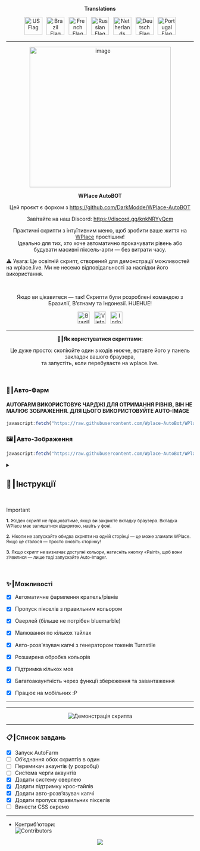 <p align="center"><strong>Translations</strong></p>
<p align="center">
    <a href="../README.md"><img src="https://flagcdn.com/256x192/us.png" width="48" alt="US Flag"></a>
  &nbsp;
    <a href="ES.md"><img src="https://flagcdn.com/256x192/br.png" width="48" alt="Brazil Flag"></a>
  &nbsp;
    <a href="FR.md"><img src="https://flagcdn.com/256x192/fr.png" width="48" alt="French Flag"></a>
  &nbsp;
    <a href="RU.md"><img src="https://flagcdn.com/256x192/ru.png" width="48" alt="Russian Flag"></a>
  &nbsp;
    <a href="NL.md"><img src="https://flagcdn.com/256x192/nl.png" width="48" alt="Netherlands Flag"></a>
  &nbsp;
    <a href="DE.md"><img src="https://flagcdn.com/256x192/de.png" width="48" alt="Deutsch Flag"></a>
  &nbsp;
    <a href="PT.md"><img src="https://flagcdn.com/256x192/pt.png" width="48" alt="Portugal Flag"></a>
</p>

---

<p align="center">
  <img width="379" height="376" alt="image" src="https://github.com/user-attachments/assets/c14ef2b5-e104-4526-9b17-23cb2abc9efe" />
</p>

<p align="center"><strong>WPlace AutoBOT</strong></p>
<p align="center">
  Цей проєкт є форком з <a href="https://github.com/DarkModde/WPlace-AutoBOT" target="_blank">https://github.com/DarkModde/WPlace-AutoBOT</a>
<p align="center">
  Завітайте на наш Discord: <a href="https://discord.gg/knkNRYyQcm" target="_blank">https://discord.gg/knkNRYyQcm</a>
</p>
<p align="center">
  Практичні скрипти з інтуїтивним меню, щоб зробити ваше життя на <a href="https://wplace.live" target="_blank">WPlace</a> простішим!<br>
  Ідеально для тих, хто хоче автоматично прокачувати рівень або будувати масивні піксель-арти — без витрати часу.
  
  ⚠️ Увага: Це освітній скрипт, створений для демонстрації можливостей на wplace.live. Ми не несемо відповідальності за наслідки його використання.
</p>

<br>

<p align="center">
  Якщо ви цікавитеся — так! Скрипти були розроблені командою з Бразилії, В’єтнаму та Індонезії. HUEHUE!</strong></sub>
  <p align="center">
  <img src="https://cdn.jsdelivr.net/gh/hjnilsson/country-flags/svg/br.svg" alt="Brazil" width="32"/>
  &nbsp;
  <img src="https://cdn.jsdelivr.net/gh/hjnilsson/country-flags/svg/vn.svg" alt="Vietnam" width="32"/>
  &nbsp;
  <img src="https://cdn.jsdelivr.net/gh/hjnilsson/country-flags/svg/id.svg" alt="Indonesia" width="32"/>
</p>
</p>

---

<p align="center"><strong>🚀┃Як користуватися скриптами:</strong></p>

<p align="center">
  Це дуже просто: скопіюйте один з кодів нижче, вставте його у панель закладок вашого браузера,<br>
  та запустіть, коли перебуваєте на wplace.live.
</p>

<br>

### 🎯┃Авто-Фарм
#### AUTOFARM ВИКОРИСТОВУЄ ЧАРДЖІ ДЛЯ ОТРИМАННЯ РІВНІВ, ВІН НЕ МАЛЮЄ ЗОБРАЖЕННЯ. ДЛЯ ЦЬОГО ВИКОРИСТОВУЙТЕ AUTO-IMAGE
```js
javascript:fetch("https://raw.githubusercontent.com/Wplace-AutoBot/WPlace-AutoBOT/refs/heads/main/Auto-Farm.js").then(t=>t.text()).then(eval);
```

### 🖼️┃Авто-Зображення

```js
javascript:fetch("https://raw.githubusercontent.com/Wplace-AutoBot/WPlace-AutoBOT/refs/heads/main/Auto-Image.js").then(t=>t.text()).then(eval);
```

<details>
  <summary><h2>📖┃Інструкції</h2></summary>

---

![Частина 1](https://i.imgur.com/yneG5if.png)

---

![Частина 2](https://i.imgur.com/ZRpU0wZ.png)

---

![Частина 3](https://i.imgur.com/lfjfcEw.png)

</details>


<br>

> [!IMPORTANT]
> <p><sub><strong>1.</strong> Жоден скрипт не працюватиме, якщо ви закриєте вкладку браузера. Вкладка WPlace має залишатися відкритою, навіть у фоні.</sub></p>
> <p><sub><strong>2.</strong> Ніколи не запускайте обидва скрипти на одній сторінці — це може зламати WPlace. Якщо це сталося — просто оновіть сторінку!</sub></p>
> <p><sub><strong>3.</strong> Якщо скрипт не визначає доступні кольори, натисніть кнопку «Paint», щоб вони з’явилися — лише тоді запускайте Auto-Imager.</sub></p>

<br>

### ✨┃Можливості

- [x] Автоматичне фармлення крапель/рівнів
- [x] Пропуск пікселів з правильним кольором
- [x] Оверлей (більше не потрібен bluemarble)
- [x] Малювання по кількох тайлах
- [x] Авто-розв’язувач капчі з генератором токенів Turnstile
- [x] Розширена обробка кольорів
- [x] Підтримка кількох мов
- [x] Багатоакаунтність через функції збереження та завантаження
- [x] Працює на мобільних :P


---

---

<p align="center">
  <img src="https://i.imgur.com/lyNQUsY.png" alt="Демонстрація скрипта"/>
</p>

---

### 📋┃Список завдань

- [x] Запуск AutoFarm
- [ ] Об’єднання обох скриптів в один
- [ ] Перемикач акаунтів (у розробці)
- [ ] Система черги акаунтів
- [x] Додати систему оверлею
- [x] Додати підтримку крос-тайлів
- [x] Додати авто-розв’язувач капчі
- [x] Додати пропуск правильних пікселів
- [ ] Винести CSS окремо

---

- Контриб’ютори:  
  <img src="https://contrib.rocks/image?repo=Wplace-AutoBot/WPlace-AutoBOT" alt="Contributors" />


<p align="center">
  <a href="#"><img src="https://komarev.com/ghpvc/?username=WPlace-AutoBOT&style=for-the-badge&label=Перегляди:&color=gray"/></a>
</p>
